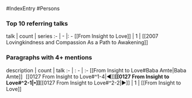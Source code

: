 #IndexEntry #Persons

### Top 10 referring talks
talk | count | series
:- | - |: -
[[From Insight to Love]] | 1 | [[2007 Lovingkindness and Compassion As a Path to Awakening]]

### Paragraphs with 4+ mentions
description | count | talk
:- | : - | :-
[[From Insight to Love#Baba Amte\|Baba Amte]] &nbsp;&nbsp;[[0127 From Insight to Love#^1-4\|◀]]**[[0127 From Insight to Love#^2-1\|•]]**[[0127 From Insight to Love#^2-2\|▶]] | 1 | [[From Insight to Love]]

